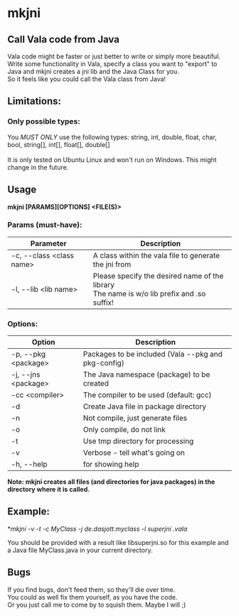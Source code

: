 # mkjni

## Call Vala code from Java

Vala code might be faster or just better to write or simply more beautiful.<br/>
Write some functionality in Vala, specify a class you want to "export" to Java and mkjni creates a jni lib and the Java Class for you.<br/>
So it feels like you could call the Vala class from Java!<br/>

## Limitations:
### Only possible types:
You *MUST ONLY* use the following types: string, int, double, float, char, bool, string[], int[], float[], double[]<br/>
<br/>
It is only tested on Ubuntu Linux and won't run on Windows. This might change in the future.<br/>

## Usage
  **mkjni [PARAMS][OPTIONS] &lt;FILE(S)&gt;**

### Params (must-have):

Parameter                      | Description
------------------------------ | -----------------------------------------------------
-c, --class &lt;class name&gt; | A class within the vala file to generate the jni from
-l, --lib &lt;lib name&gt;     | Please specify the desired name of the library<br/>The name is w/o lib prefix and .so suffix!

### Options:

Option                         | Description
------------------------------ | ----------------------------------------------------
-p, --pkg &lt;package&gt;      | Packages to be included (Vala --pkg and pkg-config)
-j, --jns &lt;package&gt;      | The Java namespace (package) to be created
-cc &lt;compiler&gt;           | The compiler to be used (default: gcc)
-d                             | Create Java file in package directory
-n                             | Not compile, just generate files
-o                             | Only compile, do not link
-t                             | Use tmp directory for processing
-v                             | Verbose - tell what's going on
-h, --help                     | for showing help


**Note: mkjni creates all files (and directories for java packages) in the directory where it is called.**

## Example:
  **mkjni -v -t -c MyClass -j de.dasjott.myclass -l superjni *.vala**

You should be provided with a result like libsuperjni.so for this example and a Java file MyClass.java in your current directory.

## Bugs
If you find bugs, don't feed them, so they'll die over time.<br/>
You could as well fix them yourself, as you have the code.<br/>
Or you just call me to come by to squish them. Maybe I will ;)<br/>
